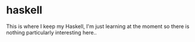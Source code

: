 # haskell
This is where I keep my Haskell, I'm just learning at the moment so there is nothing particularly interesting here..
